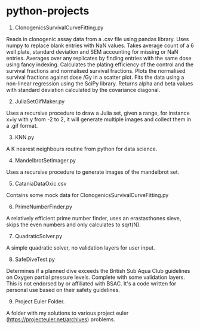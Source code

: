 # python-projects
1. ClonogenicsSurvivalCurveFitting.py

Reads in clonogenic assay data from a .csv file using pandas library. Uses numpy to replace blank entries with NaN values. Takes average count of a 6 well plate, standard deviation and SEM accounting for missing or NaN entries. Averages over any replicates by finding entries with the same dose using fancy indexing. Calculates the plating efficiency of the control and the survival fractions and normalised survival fractions. Plots the normalised survival fractions against dose /Gy in a scatter plot. Fits the data using a non-linear regression using the SciPy library. Returns alpha and beta values with standard deviation calculated by the covariance diagonal. 

2. JuliaSetGifMaker.py

Uses a recursive procedure to draw a Julia set, given a range, for instance x+iy with y from -2 to 2, it will generate multiple images and collect them in a .gif format. 

3. KNN.py

A K nearest neighbours routine from python for data science. 

4. MandelbrotSetImager.py

Uses a recursive procedure to generate images of the mandelbrot set. 

5. CataniaDataOxic.csv

Contains some mock data for ClonogenicsSurvivalCurveFitting.py 

6. PrimeNumberFinder.py

A relatively efficient prime number finder, uses an erastasthones sieve, skips the even numbers and only calculates to sqrt(N). 

7. QuadraticSolver.py

A simple quadratic solver, no validation layers for user input. 

8. SafeDiveTest.py

Determines if a planned dive exceeds the British Sub Aqua Club guidelines on Oxygen partial pressure levels. Complete with some validation layers. This is not endorsed by or affiliated with BSAC. It's a code written for personal use based on their safety guidelines.

9. Project Euler Folder.

A folder with my solutions to various project euler (https://projecteuler.net/archives) problems. 
